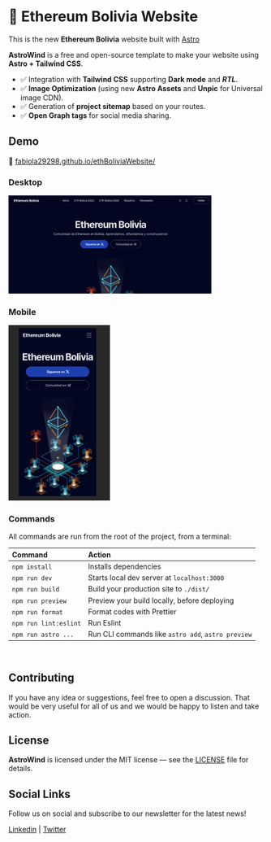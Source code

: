 # 🚀 Ethereum Bolivia Website

This is the new **Ethereum Bolivia** website built with [Astro](https://astro.build/)

**AstroWind** is a free and open-source template to make your website using **Astro + Tailwind CSS**.
- ✅ Integration with **Tailwind CSS** supporting **Dark mode** and **_RTL_**.
- ✅ **Image Optimization** (using new **Astro Assets** and **Unpic** for Universal image CDN).
- ✅ Generation of **project sitemap** based on your routes.
- ✅ **Open Graph tags** for social media sharing.


## Demo

📌 [fabiola29298.github.io/ethBoliviaWebsite/](https://fabiola29298.github.io/ethBoliviaWebsite/)


### Desktop

<img width="400px"  src="https://github.com/fabiola29298/ethBoliviaWebsite/blob/main/src/assets/overview.png" />

### Mobile

<img width="200px" src="https://github.com/fabiola29298/ethBoliviaWebsite/blob/main/src/assets/overview2.png" />

<br>

### Commands

All commands are run from the root of the project, from a terminal:

| Command               | Action                                             |
| :-------------------- | :------------------------------------------------- |
| `npm install`         | Installs dependencies                              |
| `npm run dev`         | Starts local dev server at `localhost:3000`        |
| `npm run build`       | Build your production site to `./dist/`            |
| `npm run preview`     | Preview your build locally, before deploying       |
| `npm run format`      | Format codes with Prettier                         |
| `npm run lint:eslint` | Run Eslint                                         |
| `npm run astro ...`   | Run CLI commands like `astro add`, `astro preview` |

<br>

## Contributing

If you have any idea or suggestions, feel free to open a discussion.
That would be very useful for all of us and we would be happy to listen and take action.

## License

**AstroWind** is licensed under the MIT license — see the [LICENSE](./LICENSE.md) file for details.

## Social Links

Follow us on social and subscribe to our newsletter for the latest news!

[Linkedin](https://www.linkedin.com/in/ethereumbo/) | [Twitter](https://twitter.com/ethereumbo)